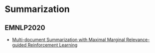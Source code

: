 # Summarization 
## EMNLP2020
* [Multi-document Summarization with Maximal Marginal Relevance-guided Reinforcement Learning](https://www.aclweb.org/anthology/2020.emnlp-main.136.pdf)
